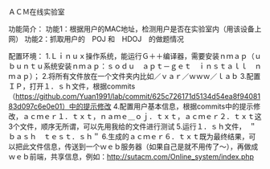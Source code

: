 ＡＣＭ在线实验室

功能简介：
功能1：根据用户的MAC地址，检测用户是否在实验室内（用该设备上网）
功能2：抓取用户的　POJ 和　HDOJ　的做题情况

配置环境：
1.Ｌｉｎｕｘ操作系统，能运行Ｇ＋＋编译器，需要安装ｎｍａｐ（ｕｂｕｎｔｕ系统安装ｎｍａｐ：ｓｏｄｕ　ａｐｔ－ｇｅｔ　ｉｎｓｔａｌｌ　ｎｍａｐ）；
2.将所有文件放在一个文件夹内比如／ｖａｒ／ｗｗｗ／ｌａｂ
3.配置ＩＰ，打开１．ｓｈ文件，根据commits（https://github.com/Yuan1991/lab/commit/625c726171d5134d54ea8f9408183d097c6e0e01）中的提示修改
4.配置用户基本信息，根据commits中的提示修改，ａｃｍｅｒ１．ｔｘｔ，ｎａｍｅ＿ｏｊ．ｔｘｔ，ａｃｍｅｒ２．ｔｘｔ这3个文件，顺序无所谓，可以先用我给的文件进行测试
5.运行１．ｓｈ文件，　＂ｂａｓｈ　ｔｅｓｔ．ｓｈ＂
6.生成的ａｃｍｅｒ６．ｔｘｔ既为最终结果，可以把此文件信息，传送到一个ｗｅｂ服务器（如果自己是就不用传了～），再做成ｗｅｂ前端，共享信息，例如：http://sutacm.com/Online_system/index.php
